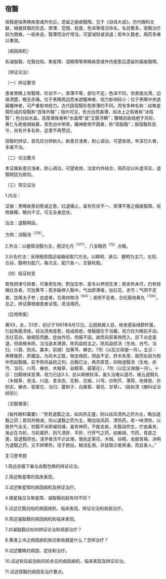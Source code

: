 ## 宿翳

宿翳是指黑睛疾患或外伤后，遗留之瘢痕翳障。见于《目经大成》。历代眼科文献，根据其翳的形态、厚薄、范围、程度、色泽等情况命名，名目繁多。宿翳治疗较为困难，一般来说，翳薄而治疗得当，可望减轻或消退；若年久翳老，用药多难以奏效。

〔病因病机〕

系凝脂翳、花翳白陷、聚星障、混睛障等黑睛疾患或外伤痊愈后遗留的瘢痕翳障。

〔辨证论治〕

（一）辨证要领

患者黑睛上有翳障，形状不一，厚薄不等，部位不定，色泽不同，但表面光滑，边缘清楚，眼无赤痛。位于黑睛周边而未遮瞳神者，视力影响较小；位于黑睛中央遮蔽瞳神者，可严重影响视力。古代因宿翳形色厚薄的不同，而有多种名称：如聚星障形成的宿翳称“连珠外翳”；隐约可见，色光白而甚薄，如冰上之瑕者称“冰瑕翳”；色白如水晶，高厚满珠者称“水晶障”或“玉翳浮瞒”；蟹睛回收结疤于风轮，黄仁与疤痕相粘着，其色白中带黑，瞳神欹侧不圆者，称"斑脂翳”；按宿翳形态兮，尚有许多名称，这里不再赘述。

宿翳的辨证，首先应分辨新久。新患日浅者，耐心调治，可望收效，年深日久者，多属不治。

（二）论治要点

本证属新患日浅者，耐心调治，可望收效，治宜内外结合，用药总以补虚泻实，退翳明目为原则。

（三）常见证治

1.内治：

证候：黑睛疾患初愈或近愈，红退痛止，留有形状不一，厚薄不等之瘢痕翳障，视物昏矇，眼内干涩，可无全身症状。

治法：退翳明目。

方例：消翳汤<sup>〔176〕</sup>。

2.外治：以磨障消翳为主，用涩化丹<sup>〔177〕</sup>、八宝眼药<sup>〔12〕</sup>点眼。

3.针灸疗法：采用眼周围远端循经取穴方法。以睛明、承泣、健明为主穴，太阳、合谷、翳明为配穴，每次主、配穴各一，交替轮取。

（四）临证权变

若有阴津亏损者，可重用生地，酌加玄参、麦冬以养阴生津；若余热未尽，仍有轻微红赤者，可加黄芩；若赤脉伸入翳中，气血瘀滞者，加红花、赤芍；气阴不足者，加用太子参；血虚者，合用四物汤<sup>〔64〕</sup>；肾阴不足者，合杞菊地黄丸<sup>〔126〕</sup>。总之，辨证需根据患者证情，灵活用药。

〔应用例案〕

黄XX，女，33岁，初诊于1961年8月12日。云因铁屑入目，继发感染绿脓杆菌，引起角膜溃疡，经治溃疡痊愈，结成斑疤，惟翳膜在于当瞳，视力仅为眼前手动，舌红苔白，脉细弦而数。症由外伤，肉膜不固，故而风邪乘隙而入。目下炎症虽退，但病根未除，治当追本溯源，除风益损主之。除风益损汤（生地、白芍、当归、川茸、防风、藁本、前胡）加黄芩、蝉衣，7剂（以后又续服一月）。五诊：黑睛属肝，肝藏血，为风木之脏，物击络损，阴血不足，肝木失荣，故而右目为邪中而起翳膜。前予除风益损之剂，白翳已淡，再宗原意，四物退翳汤（生地、赤芍、当归、川芎、蝉衣、木贼草、谷精草、密蒙花），7剂（以后又继服一月）。十诊：白翳继续变薄，视力已达0.3，总以病根较深，虽久治难以退尽，拨云退翳丸（木贼草、羌活、川连、青龙衣、花粉、花椒、川芎、炒荆芥、薄荷、地骨皮、炒枳实、蝉衣、密蒙花、当归、蔓荆子、白蒺藜、菊花、甘草）。（姚和清《眼科证治经验》）

〔文献摘录〕

《秘传眼科纂要》：“至若退翳之法，如风热正盛，则以祛风清热之药为主，略加退翳之药；若风热稍减，则以退翳之药为主，略加祛风药、清热药。若一味清热，以致热气全无，则翳不冰即凝则燥，虽有神药，不能去矣。夫翳自热生，疔由毒发，发必在乌轮，乌轮属肝，则凡清肝、平肝、行肝气之药，如柴胡、芍药、青皮之类，皆退翳药也。浅学者流不识此理，惟执定蒙花、木贼、谷精、虫蜕青葙、决明为退翳之药，又不辨寒热，信于摭拈，糊涂乱用，非徒取识者笑诸，而且害人。”

复习思考题

1.简述赤膜下垂与血翳包睛的辨证论治。

2.简述聚星障的临床表现。

3.试述聚星障的病因病机及辨证治疗。

4.银星独见与聚星障、凝脂翳初起有何不同？

5.试述花翳白陷的病因病机、临床表现、辨证论治和局部治疗。

6.简述凝脂翳的病因病机和临床表现。

7.对凝脂翳应如何辨证论治和局部治疗？

8.黄液上冲之病因病机和诊断依据是什么？怎样治疗？

9.试述蟹睛的病因、症状和治疗。

10.试述轮际起泡和风轮赤豆的病因病机、临床表现及辨证论治。

11.试述宿翳的病因及治疗要点。